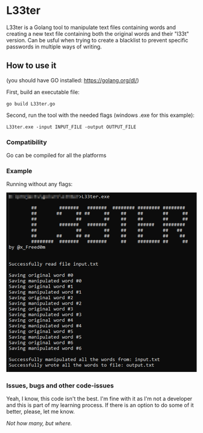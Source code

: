 # L33ter

L33ter is a Golang tool to manipulate text files containing words and creating a new text file containing both the original words
and their "l33t" version. Can be usful when trying to create a blacklist to prevent specific passwords in multiple ways of writing.

## How to use it
(you should have GO installed: https://golang.org/dl/)

First, build an executable file:
```
go build L33ter.go 
```
Second, run the tool with the needed flags (windows .exe for this example):
```
L33ter.exe -input INPUT_FILE -output OUTPUT_FILE
```

 
### Compatibility
Go can be compiled for all the platforms

### Example
Running without any flags:

![Sample](https://github.com/xFreed0m/L33ter/blob/master/sample.png)

### Issues, bugs and other code-issues
Yeah, I know, this code isn't the best. I'm fine with it as I'm not a developer and this is part of my learning process.
If there is an option to do some of it better, please, let me know.

_Not how many, but where._
